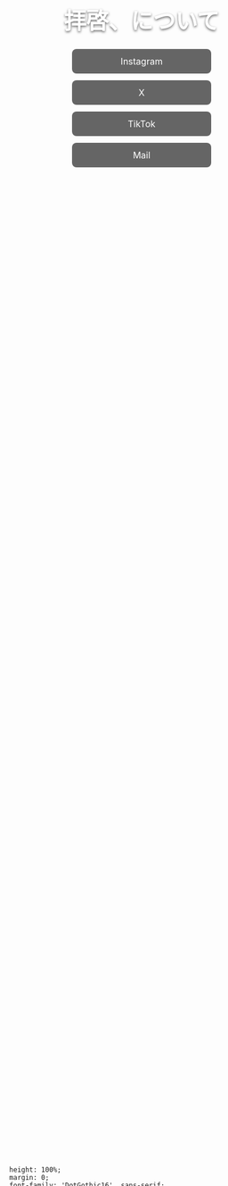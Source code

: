<!-- index.html -->
<!DOCTYPE html>
<html lang="ja">
<head>
  <meta charset="UTF-8">
  <meta name="viewport" content="width=device-width, initial-scale=1.0">
  <title>拝啓、について</title>
  <link href="https://fonts.googleapis.com/css2?family=DotGothic16&display=swap" rel="stylesheet">
  <style>
    html, body {<!DOCTYPE html>
<html lang="ja">
<head>
  <meta charset="UTF-8">
  <meta name="viewport" content="width=device-width, initial-scale=1.0">
  <title>拝啓、について</title>
  <link href="https://fonts.googleapis.com/css2?family=DotGothic16&display=swap" rel="stylesheet">
  <style>
    html, body {
      height: 100%;
      margin: 0;
      font-family: 'DotGothic16', sans-serif;
    }
    body {
      /* 背景画像を全面に表示 */
      background: url('[DSC01586.JPG](https://github.com/haikei-nituite/home/blob/main/DSC01586.JPG?raw=true)') no-repeat center/cover;
      background-attachment: fixed;
    }
    .container {
      /* タイトル＋ボタン群を縦中央に */
      display: flex;
      flex-direction: column;
      justify-content: center;
      align-items: center;
      height: 100%;
      padding: 0 1rem;
      text-align: center;
    }
    .container h1 {
      font-size: 2.5rem;
      color: #fff;
      margin-bottom: 1.5rem;
      text-shadow: 0 2px 4px rgba(0,0,0,0.6);
    }
    .links {
      display: flex;
      flex-direction: column;
      gap: 0.75rem;
      width: 100%;
      max-width: 250px;
    }
    .links a {
      display: block;
      padding: 0.75rem;
      background: rgba(0,0,0,0.6);
      color: #fff;
      text-decoration: none;
      border-radius: 8px;
      font-size: 1rem;
      transition: background 0.2s;
    }
    .links a:hover {
      background: rgba(255,255,255,0.2);
    }
  </style>
</head>
<body>
  <div class="container">
    <h1>拝啓、について</h1>
    <div class="links">
      <a href="https://www.instagram.com/haikei_nituite/" target="_blank" rel="noopener">Instagram</a>
      <a href="https://x.com/haikei_nituite" target="_blank" rel="noopener">X</a>
      <a href="https://www.tiktozk.com/@haikei_nituite?_t=ZS-8xuAiqNdDwO&_r=1" target="_blank" rel="noopener">TikTok</a>
      <a href="mailto:haikei.nituite@gmail.com" target="_blank" rel="noopener">Mail</a>
    </div>
  </div>
</body>
</html>

      height: 100%;
      margin: 0;
      font-family: 'DotGothic16', sans-serif;
    }
    body {
      /* 背景画像を全面に表示 */
      background: url('![Image](https://github.com/user-attachments/assets/6604f572-8738-4425-bd81-b57f612dc19e)') no-repeat center/cover;
      background-attachment: fixed;
    }
    .container {
      /* タイトル＋ボタン群を縦中央に */
      display: flex;
      flex-direction: column;
      justify-content: center;
      align-items: center;
      height: 100%;
      padding: 0 1rem;
      text-align: center;
    }
    .container h1 {
      font-size: 2.5rem;
      color: #fff;
      margin-bottom: 1.5rem;
      text-shadow: 0 2px 4px rgba(0,0,0,0.6);
    }
    .links {
      display: flex;
      flex-direction: column;
      gap: 0.75rem;
      width: 100%;
      max-width: 250px;
    }
    .links a {
      display: block;
      padding: 0.75rem;
      background: rgba(0,0,0,0.6);
      color: #fff;
      text-decoration: none;
      border-radius: 8px;
      font-size: 1rem;
      transition: background 0.2s;
    }
    .links a:hover {
      background: rgba(255,255,255,0.2);
    }
  </style>
</head>
<body>
  <div class="container">
    <h1>拝啓、について</h1>
    <div class="links">
      <a href="https://www.instagram.com/haikei_nituite/" target="_blank" rel="noopener">Instagram</a>
      <a href="https://x.com/haikei_nituite" target="_blank" rel="noopener">X</a>
      <a href="https://www.tiktozk.com/@haikei_nituite?_t=ZS-8xuAiqNdDwO&_r=1" target="_blank" rel="noopener">TikTok</a>
      <a href="mailto:haikei.nituite@gmail.com" target="_blank" rel="noopener">Mail</a>
    </div>
  </div>
</body>
</html>
